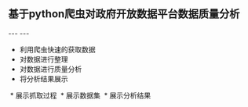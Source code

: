 <h2> 基于python爬虫对政府开放数据平台数据质量分析 </h2>
---
---

*	利用爬虫快速的获取数据
*	对数据进行整理
*	对数据进行质量分析
*	将分析结果展示

  * 展示抓取过程
  * 展示数据集
  * 展示分析结果
